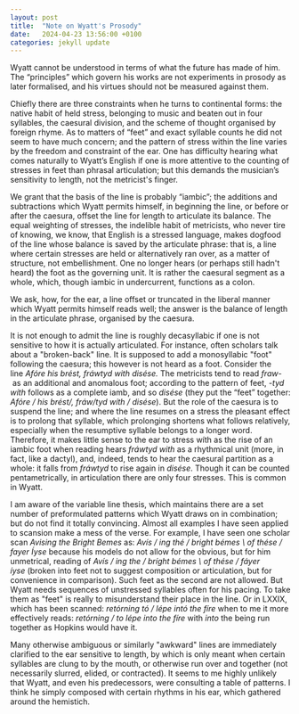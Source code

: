 ```yaml
---
layout: post
title:  "Note on Wyatt's Prosody"
date:   2024-04-23 13:56:00 +0100
categories: jekyll update
---
```


Wyatt cannot be understood in terms of what the future has made of him. The “principles” which govern his works are not experiments in prosody as later formalised, and his virtues should not be measured against them.

Chiefly there are three constraints when he turns to continental forms: the native habit of held stress, belonging to music and beaten out in four syllables, the caesural division, and the scheme of thought organised by foreign rhyme. As to matters of “feet” and exact syllable counts he did not seem to have much concern; and the pattern of stress within the line varies by the freedom and constraint of the ear. One has difficulty hearing what comes naturally to Wyatt’s English if one is more attentive to the counting of stresses in feet than phrasal articulation; but this demands the musician’s sensitivity to length, not the metricist's finger.

We grant that the basis of the line is probably “iambic”; the additions and subtractions which Wyatt permits himself, in beginning the line, or before or after the caesura, offset the line for length to articulate its balance. The equal weighting of stresses, the indelible habit of metricists, who never tire of knowing, we know, that English is a stressed language, makes dogfood of the line whose balance is saved by the articulate phrase: that is, a line where certain stresses are held or alternatively ran over, as a matter of structure, not embellishment. One no longer hears (or perhaps still hadn't heard) the foot as the governing unit. It is rather the caesural segment as a whole, which, though iambic in undercurrent, functions as a colon.

We ask, how, for the ear, a line offset or truncated in the liberal manner which Wyatt permits himself reads well; the answer is the balance of length in the articulate phrase, organised by the caesura.

It is not enough to admit the line is roughly decasyllabic if one is not sensitive to how it is actually articulated. For instance, often scholars talk about a "broken-back" line. It is supposed to add a monosyllabic "foot" following the caesura; this however is not heard as a foot. Consider the line *Afóre his brést, fráwtyd with disése.* The metricists tend to read *fraw-* as an additional and anomalous foot; according to the pattern of feet, *-tyd wíth* follows as a complete iamb, and so *disése* (they put the “feet” together: *Afóre / his brést/, fráw/tyd wíth / disése*). But the role of the caesura is to suspend the line; and where the line resumes on a stress the pleasant effect is to prolong that syllable, which prolonging shortens what follows relatively, especially when the resumptive syllable belongs to a longer word. Therefore, it makes little sense to the ear to stress wíth as the rise of an iambic foot when reading hears *fráwtyd with* as a rhythmical unit (more, in fact, like a dactyl), and, indeed, tends to hear the caesural partition as a whole: it falls from *fráwtyd* to rise again in *disése*. Though it can be counted pentametrically, in articulation there are only four stresses. This is common in Wyatt.

I am aware of the variable line thesis, which maintains there are a set number of preformulated patterns which Wyatt draws on in combination; but do not find it totally convincing. Almost all examples I have seen applied to scansion make a mess of the verse. For example, I have seen one scholar scan *Avising the Bright Bemes* as: *Avís / ing thé / bright bémes \ of thése / fayer Íyse* because his models do not allow for the obvious, but for him unmetrical, reading of *Avís / ing the / bríght bémes \ of thése / fáyer íyse* (broken into feet not to suggest composition or articulation, but for convenience in comparison). Such feet as the second are not allowed. But Wyatt needs sequences of unstressed syllables often for his pacing. To take them as "feet" is really to misunderstand their place in the line. Or in LXXIX, which has been scanned: *retórning tó / lépe intó the fíre* when to me it more effectively reads: *retórning / to lépe into the fíre* with *into* the being run together as Hopkins would have it. 

Many otherwise ambiguous or similarly "awkward" lines are immediately clarified to the ear sensitive to length, by which is only meant when certain syllables are clung to by the mouth, or otherwise run over and together (not necessarily slurred, elided, or contracted). It seems to me highly unlikely that Wyatt, and even his predecessors, were consulting a table of patterns. I think he simply composed with certain rhythms in his ear, which gathered around the hemistich. 



